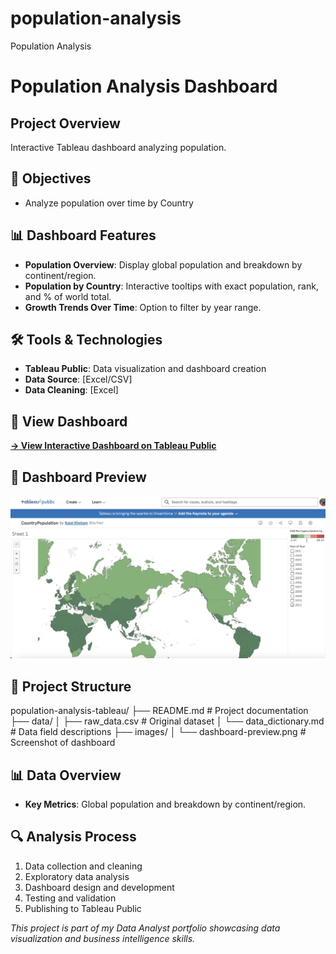 # population-analysis 
Population Analysis 
# Population Analysis Dashboard

## Project Overview
Interactive Tableau dashboard analyzing population.

## 🎯 Objectives
- Analyze population over time by Country

## 📊 Dashboard Features
- **Population Overview**: Display global population and breakdown by continent/region.
- **Population by Country**: Interactive tooltips with exact population, rank, and % of world total.
- **Growth Trends Over Time**: Option to filter by year range.


## 🛠️ Tools & Technologies
- **Tableau Public**: Data visualization and dashboard creation
- **Data Source**: [Excel/CSV]
- **Data Cleaning**: [Excel]


## 🔗 View Dashboard
**[→ View Interactive Dashboard on Tableau Public](https://public.tableau.com/views/CountryPopulation_17571194120020/Sheet1?:language=en-US&:sid=&:redirect=auth&:display_count=n&:origin=viz_share_link)**

## 📸 Dashboard Preview
![Dashboard Screenshot](images/dashboard-preview.png)

## 📁 Project Structure
population-analysis-tableau/
├── README.md                  # Project documentation
├── data/
│   ├── raw_data.csv          # Original dataset
│   └── data_dictionary.md    # Data field descriptions
├── images/
│   └── dashboard-preview.png # Screenshot of dashboard


## 📊 Data Overview
- **Key Metrics**:  Global population and breakdown by continent/region.

## 🔍 Analysis Process
1. Data collection and cleaning
2. Exploratory data analysis
3. Dashboard design and development
4. Testing and validation
5. Publishing to Tableau Public

*This project is part of my Data Analyst portfolio showcasing data visualization and business intelligence skills.*
